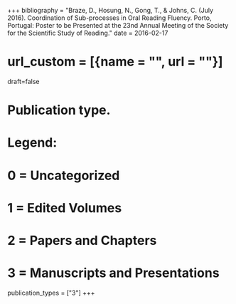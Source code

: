 +++
bibliography = "Braze, D., Hosung, N., Gong, T., & Johns, C. (July 2016). Coordination of Sub-processes in Oral Reading Fluency. Porto, Portugal: Poster to be Presented at the 23nd Annual Meeting of the Society for the Scientific Study of Reading."
date = 2016-02-17
# url_custom = [{name = "", url = ""}]
draft=false
# Publication type.
# Legend:
# 0 = Uncategorized
# 1 = Edited Volumes
# 2 = Papers and Chapters
# 3 = Manuscripts and Presentations
publication_types = ["3"]
+++